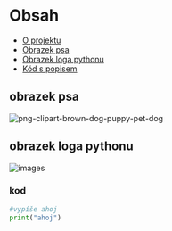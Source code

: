 # Obsah
- [O projektu]()
- [Obrazek psa](#obrazek)
- [Obrazek loga pythonu](#obrazek)
- [Kód s popisem]()
## obrazek psa
![png-clipart-brown-dog-puppy-pet-dog](https://github.com/user-attachments/assets/fb0295f7-2082-4409-ab88-6761d780a250)

## obrazek loga pythonu
![images](https://github.com/user-attachments/assets/9b90224a-ba2a-4e00-8c69-c900e0311fea)

### kod
```python
#vypíše ahoj
print("ahoj")

```
